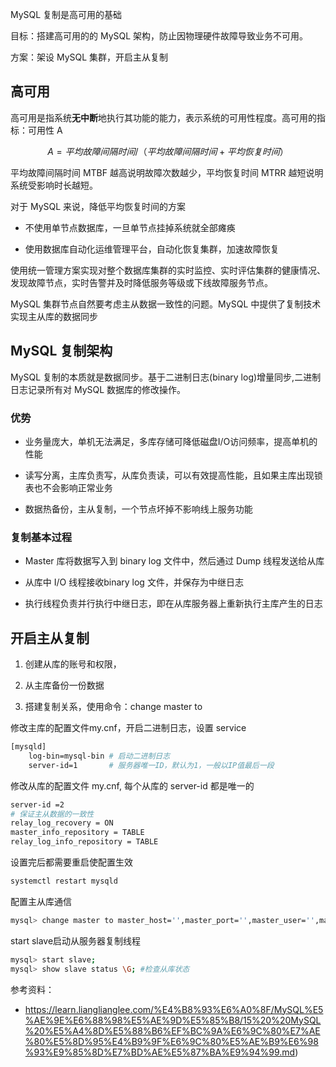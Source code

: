 MySQL 复制是高可用的基础

目标：搭建高可用的的 MySQL 架构，防止因物理硬件故障导致业务不可用。

方案：架设 MySQL 集群，开启主从复制

## 高可用

高可用是指系统**无中断**地执行其功能的能力，表示系统的可用性程度。高可用的指标：可用性 A

$$
A=平均故障间隔时间/（平均故障间隔时间+平均恢复时间）
$$

平均故障间隔时间 MTBF 越高说明故障次数越少，平均恢复时间 MTRR 越短说明系统受影响时长越短。

对于 MySQL 来说，降低平均恢复时间的方案

- 不使用单节点数据库，一旦单节点挂掉系统就全部瘫痪

- 使用数据库自动化运维管理平台，自动化恢复集群，加速故障恢复

使用统一管理方案实现对整个数据库集群的实时监控、实时评估集群的健康情况、发现故障节点，实时告警并及时降低服务等级或下线故障服务节点。

MySQL 集群节点自然要考虑主从数据一致性的问题。MySQL 中提供了复制技术实现主从库的数据同步

## MySQL 复制架构

MySQL 复制的本质就是数据同步。基于二进制日志(binary log)增量同步,二进制日志记录所有对 MySQL 数据库的修改操作。

### 优势

- 业务量庞大，单机无法满足，多库存储可降低磁盘I/O访问频率，提高单机的性能

- 读写分离，主库负责写，从库负责读，可以有效提高性能，且如果主库出现锁表也不会影响正常业务

- 数据热备份，主从复制，一个节点坏掉不影响线上服务功能

### 复制基本过程

- Master 库将数据写入到 binary log 文件中，然后通过 Dump 线程发送给从库

- 从库中 I/O 线程接收binary log 文件，并保存为中继日志

- 执行线程负责并行执行中继日志，即在从库服务器上重新执行主库产生的日志

## 开启主从复制

1. 创建从库的账号和权限，

2. 从主库备份一份数据

3. 搭建复制关系，使用命令：change master to

修改主库的配置文件my.cnf，开启二进制日志，设置 service 

```bash
[mysqld]
    log-bin=mysql-bin # 启动二进制日志
    server-id=1       # 服务器唯一ID，默认为1，一般以IP值最后一段
```

修改从库的配置文件 my.cnf, 每个从库的 server-id 都是唯一的

```bash
server-id =2
# 保证主从数据的一致性
relay_log_recovery = ON
master_info_repository = TABLE 
relay_log_info_repository = TABLE
```

设置完后都需要重启使配置生效

```bash
systemctl restart mysqld
```

配置主从库通信

```bash
mysql> change master to master_host='',master_port='',master_user='',master_password='',master_log_file='',
```

start slave启动从服务器复制线程

```bash
mysql> start slave; 
mysql> show slave status \G; #检查从库状态
```

参考资料：

- https://learn.lianglianglee.com/%E4%B8%93%E6%A0%8F/MySQL%E5%AE%9E%E6%88%98%E5%AE%9D%E5%85%B8/15%20%20MySQL%20%E5%A4%8D%E5%88%B6%EF%BC%9A%E6%9C%80%E7%AE%80%E5%8D%95%E4%B9%9F%E6%9C%80%E5%AE%B9%E6%98%93%E9%85%8D%E7%BD%AE%E5%87%BA%E9%94%99.md)
